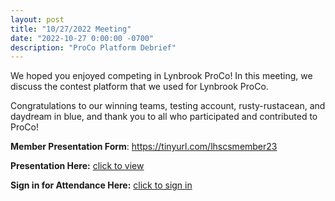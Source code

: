 ```yaml
---
layout: post
title: "10/27/2022 Meeting"
date: "2022-10-27 0:00:00 -0700"
description: "ProCo Platform Debrief"
---
```


We hoped you enjoyed competing in Lynbrook ProCo! In this meeting, we discuss the contest platform that we used for Lynbrook ProCo. 

Congratulations to our winning teams, testing account, rusty-rustacean, and daydream in blue, and thank you to all who participated and contributed to ProCo!

**Member Presentation Form**: https://tinyurl.com/lhscsmember23

**Presentation Here:** [click to view](https://docs.google.com/presentation/d/1iq75IlX3H5eBNUwEMsCwALmBXyjZRQKVA0Lkiio7IFM/edit?usp=sharing)

**Sign in for Attendance Here:** [click to sign in](https://tinyurl.com/lynbrookcs1027)